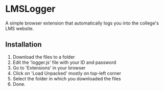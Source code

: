 # LMSLogger
A simple browser extension that automatically logs you into the college's LMS website.

## Installation
1. Download the files to a folder
2. Edit the 'logger.js' file with your ID and password
3. Go to 'Extensions' in your browser
4. Click on 'Load Unpacked' mostly on top-left corner
5. Select the folder in which you downloaded the files
6. Done.
